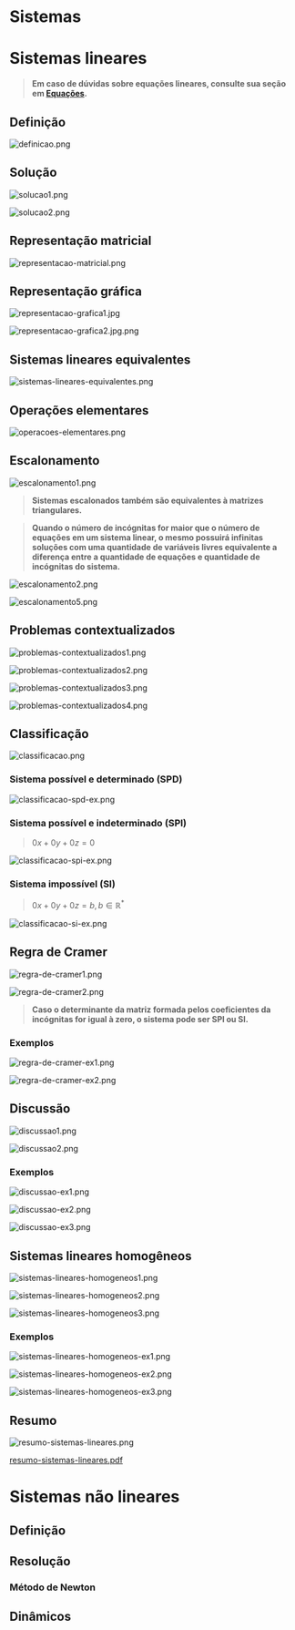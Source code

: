 # Sistemas

# Sistemas lineares

> **Em caso de dúvidas sobre equações lineares, consulte sua seção em [Equações](https://www.notion.so/Equa-es-7a9d2437a93844f597a44ea8a8e5d107).**
> 

## Definição

![definicao.png](Sistemas%204cc8c/definicao.png)

## Solução

![solucao1.png](Sistemas%204cc8c/solucao1.png)

![solucao2.png](Sistemas%204cc8c/solucao2.png)

## Representação matricial

![representacao-matricial.png](Sistemas%204cc8c/representacao-matricial.png)

## Representação gráfica

![representacao-grafica1.jpg](Sistemas%204cc8c/representacao-grafica1.jpg)

![representacao-grafica2.jpg.png](Sistemas%204cc8c/representacao-grafica2.jpg.png)

## Sistemas lineares equivalentes

![sistemas-lineares-equivalentes.png](Sistemas%204cc8c/sistemas-lineares-equivalentes.png)

## Operações elementares

![operacoes-elementares.png](Sistemas%204cc8c/operacoes-elementares.png)

## Escalonamento

![escalonamento1.png](Sistemas%204cc8c/escalonamento1.png)

> **Sistemas escalonados também são equivalentes à matrizes triangulares.**
> 

> **Quando o número de incógnitas for maior que o número de equações em um sistema linear, o mesmo possuirá infinitas soluções com uma quantidade de variáveis livres equivalente a diferença entre a quantidade de equações e quantidade de incógnitas do sistema.**
> 

![escalonamento2.png](Sistemas%204cc8c/escalonamento2.png)

![escalonamento5.png](Sistemas%204cc8c/escalonamento5.png)

## Problemas contextualizados

![problemas-contextualizados1.png](Sistemas%204cc8c/problemas-contextualizados1.png)

![problemas-contextualizados2.png](Sistemas%204cc8c/problemas-contextualizados2.png)

![problemas-contextualizados3.png](Sistemas%204cc8c/problemas-contextualizados3.png)

![problemas-contextualizados4.png](Sistemas%204cc8c/problemas-contextualizados4.png)

## Classificação

![classificacao.png](Sistemas%204cc8c/classificacao.png)

### Sistema possível e determinado (SPD)

![classificacao-spd-ex.png](Sistemas%204cc8c/classificacao-spd-ex.png)

### Sistema possível e indeterminado (SPI)

> $0x + 0y + 0z = 0$
> 

![classificacao-spi-ex.png](Sistemas%204cc8c/classificacao-spi-ex.png)

### Sistema impossível (SI)

> $0x + 0y + 0z = b, b ∈ ℝ^*$
> 

![classificacao-si-ex.png](Sistemas%204cc8c/classificacao-si-ex.png)

## Regra de Cramer

![regra-de-cramer1.png](Sistemas%204cc8c/regra-de-cramer1.png)

![regra-de-cramer2.png](Sistemas%204cc8c/regra-de-cramer2.png)

> **Caso o determinante da matriz formada pelos coeficientes da incógnitas for igual à zero, o sistema pode ser SPI ou SI.**
> 

### Exemplos

![regra-de-cramer-ex1.png](Sistemas%204cc8c/regra-de-cramer-ex1.png)

![regra-de-cramer-ex2.png](Sistemas%204cc8c/regra-de-cramer-ex2.png)

## Discussão

![discussao1.png](Sistemas%204cc8c/discussao1.png)

![discussao2.png](Sistemas%204cc8c/discussao2.png)

### Exemplos

![discussao-ex1.png](Sistemas%204cc8c/discussao-ex1.png)

![discussao-ex2.png](Sistemas%204cc8c/discussao-ex2.png)

![discussao-ex3.png](Sistemas%204cc8c/discussao-ex3.png)

## Sistemas lineares homogêneos

![sistemas-lineares-homogeneos1.png](Sistemas%204cc8c/sistemas-lineares-homogeneos1.png)

![sistemas-lineares-homogeneos2.png](Sistemas%204cc8c/sistemas-lineares-homogeneos2.png)

![sistemas-lineares-homogeneos3.png](Sistemas%204cc8c/sistemas-lineares-homogeneos3.png)

### Exemplos

![sistemas-lineares-homogeneos-ex1.png](Sistemas%204cc8c/sistemas-lineares-homogeneos-ex1.png)

![sistemas-lineares-homogeneos-ex2.png](Sistemas%204cc8c/sistemas-lineares-homogeneos-ex2.png)

![sistemas-lineares-homogeneos-ex3.png](Sistemas%204cc8c/sistemas-lineares-homogeneos-ex3.png)

## Resumo

![resumo-sistemas-lineares.png](Sistemas%204cc8c/resumo-sistemas-lineares.png)

[resumo-sistemas-lineares.pdf](Sistemas%204cc8c/resumo-sistemas-lineares.pdf)

# Sistemas não lineares

## Definição

## Resolução

### Método de Newton

## Dinâmicos